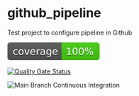 # github_pipeline
Test project to configure pipeline in Github

<img src="./.github/badges/jacoco.svg">

[![Quality Gate Status](https://sonarcloud.io/api/project_badges/measure?project=ramaciotti86_github_pipeline&metric=alert_status)](https://sonarcloud.io/dashboard?id=ramaciotti86_github_pipeline)

![Main Branch Continuous Integration](https://github.com/ramaciotti86/github_pipeline/workflows/Main%20Branch%20Continuous%20Integration/badge.svg)
